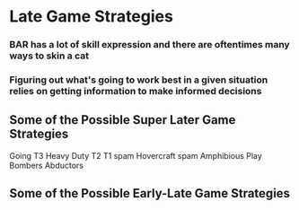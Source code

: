 
# Late Game Strategies

### BAR has a lot of skill expression and there are oftentimes many ways to skin a cat
### Figuring out what's going to work best in a given situation relies on getting information to make informed decisions


## Some of the Possible Super Later Game Strategies

Going T3
Heavy Duty T2
T1 spam
Hovercraft spam
Amphibious Play
Bombers
Abductors


## Some of the Possible Early-Late Game Strategies
